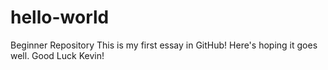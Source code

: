 # hello-world
Beginner Repository
This is my first essay in GitHub!
Here's hoping it goes well.
Good Luck Kevin!
